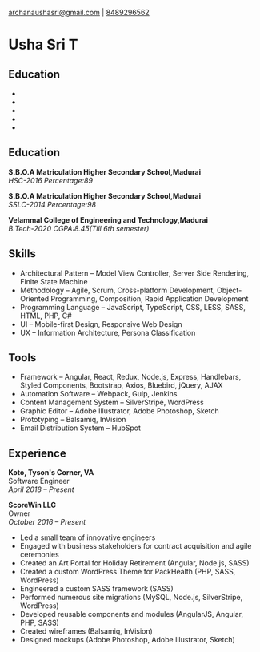 
      
<p><a href="mailto:archanaushasri@gmail.com">archanaushasri@gmail.com</a> |
<a href="tel:8489296562">8489296562</a></p>
</blockquote>
<h1 id="Usha Sri T">Usha Sri T</h1>
<h2 id="traits">Education</h2>
<ul>
<li></li>
<li></li>
<li></li>
<li></li>
<li></li>
</ul>
<h2 id="education">Education</h2>
<p><strong>S.B.O.A Matriculation Higher Secondary School,Madurai</strong><br>
<em>HSC-2016</em>
<em>Percentage:89</em><br></p>
<p><strong>S.B.O.A Matriculation Higher Secondary School,Madurai</strong><br>
<em>SSLC-2014</em>
<em>Percentage:98</em><br></p>
<p><strong>Velammal College of Engineering and Technology,Madurai</strong><br>
<em>B.Tech-2020</em>
<em>CGPA:8.45(Till 6th semester)</em><br></p>
<h2 id="skills">Skills</h2>
<ul>
<li>Architectural Pattern – Model View Controller, Server Side Rendering, Finite State Machine</li>
<li>Methodology – Agile, Scrum, Cross-platform Development, Object-Oriented Programming, Composition, Rapid Application Development</li>
<li>Programming Language – JavaScript, TypeScript, CSS, LESS, SASS, HTML, PHP, C#</li>
<li>UI – Mobile-first Design, Responsive Web Design</li>
<li>UX – Information Architecture, Persona Classification</li>
</ul>
<h2 id="tools">Tools</h2>
<ul>
<li>Framework – Angular, React, Redux, Node.js, Express, Handlebars, Styled Components, Bootstrap, Axios, Bluebird, jQuery, AJAX</li>
<li>Automation Software – Webpack, Gulp, Jenkins</li>
<li>Content Management System – SilverStripe, WordPress</li>
<li>Graphic Editor – Adobe Illustrator, Adobe Photoshop, Sketch</li>
<li>Prototyping – Balsamiq, InVision</li>
<li>Email Distribution System – HubSpot</li>
</ul>
<h2 id="experience">Experience</h2>
<p><strong>Koto, Tyson's Corner, VA</strong><br>
Software Engineer<br>
<em>April 2018 – Present</em></p>
<p><strong>ScoreWin LLC</strong><br>
Owner<br>
<em>October 2016 – Present</em></p>
<ul>
<li>Led a small team of innovative engineers</li>
<li>Engaged with business stakeholders for contract acquisition and agile ceremonies</li>
<li>Created an Art Portal for Holiday Retirement (Angular, Node.js, SASS)</li>
<li>Created a custom WordPress Theme for PackHealth (PHP, SASS, WordPress)</li>
<li>Engineered a custom SASS framework (SASS)</li>
<li>Performed numerous site migrations (MySQL, Node.js, SilverStripe, WordPress)</li>
<li>Developed reusable components and modules (AngularJS, Angular, PHP, SASS)</li>
<li>Created wireframes (Balsamiq, InVision)</li>
<li>Designed mockups (Adobe Photoshop, Adobe Illustrator, Sketch)</li>
</ul>


